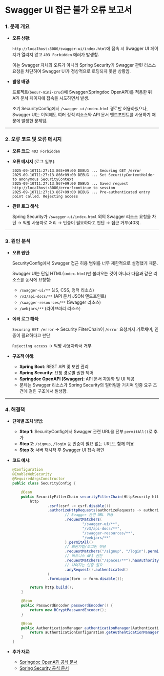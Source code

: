 # Swagger UI 접근 불가 오류 보고서

### 1. 문제 개요

- **오류 상황**:
    
    `http://localhost:8080/swagger-ui/index.html`에 접속 시 Swagger UI 페이지가 열리지 않고 `403 Forbidden` 에러가 발생함.
    
    이는 Swagger 자체의 오류가 아니라 Spring Security가 Swagger 관련 리소스 요청을 차단하여 Swagger UI가 정상적으로 로딩되지 못한 상황임.
    
- **발생 배경**:
    
    프로젝트(`beour-mini-crud`)에 Swagger(Springdoc OpenAPI)를 적용한 뒤 API 문서 페이지에 접속을 시도하면서 발생.
    
    초기 SecurityConfig에서 `/swagger-ui/index.html` 경로만 허용하였으나, Swagger UI는 이외에도 여러 정적 리소스와 API 문서 엔드포인트를 사용하기 때문에 발생한 문제임.
    

---

### 2. 오류 코드 및 오류 메시지

- **오류 코드**: `403 Forbidden`
- **오류 메시지** (로그 일부):
    
    ```
    2025-09-10T11:27:13.865+09:00 DEBUG ... Securing GET /error
    2025-09-10T11:27:13.866+09:00 DEBUG ... Set SecurityContextHolder to anonymous SecurityContext
    2025-09-10T11:27:13.867+09:00 DEBUG ... Saved request http://localhost:8080/error?continue to session
    2025-09-10T11:27:13.867+09:00 DEBUG ... Pre-authenticated entry point called. Rejecting access
    
    ```
    
- **관련 로그 해석**:
    
    Spring Security가 `/swagger-ui/index.html` 외의 Swagger 리소스 요청을 차단 → 익명 사용자로 처리 → 인증이 필요하다고 판단 → 접근 거부(403).
    

---

### 3. 원인 분석

- **오류 원인**:
    
    SecurityConfig에서 Swagger 접근 허용 범위를 너무 제한적으로 설정했기 때문.
    
    Swagger UI는 단일 HTML(`index.html`)만 불러오는 것이 아니라 다음과 같은 리소스를 동시에 요청함:
    
    - `/swagger-ui/**` (JS, CSS, 정적 리소스)
    - `/v3/api-docs/**` (API 문서 JSON 엔드포인트)
    - `/swagger-resources/**` (Swagger 리소스)
    - `/webjars/**` (라이브러리 리소스)
- **에러 로그 해석**:
    
    `Securing GET /error` → Security FilterChain이 `/error` 요청까지 가로채며, 인증이 필요하다고 판단
    
    `Rejecting access` → 익명 사용자라서 거부
    
- **구조적 이해**:
    - **Spring Boot**: REST API 및 보안 관리
    - **Spring Security**: 요청 경로별 권한 제어
    - **Springdoc OpenAPI (Swagger)**: API 문서 자동화 및 UI 제공
    - 문제는 Swagger 리소스가 Spring Security의 필터링을 거치며 인증 요구 조건에 걸린 구조에서 발생함.

---

### 4. 해결책

- **단계별 조치 방법**:
    - **Step 1**: SecurityConfig에서 Swagger 관련 URL을 전부 `permitAll()`로 추가
    - **Step 2**: `/signup`, `/login` 등 인증이 필요 없는 URL도 함께 허용
    - **Step 3**: 서버 재시작 후 Swagger UI 접속 확인
- **코드 예시**:
    
    ```java
    @Configuration
    @EnableWebSecurity
    @RequiredArgsConstructor
    public class SecurityConfig {
    
        @Bean
        public SecurityFilterChain securityFilterChain(HttpSecurity http) throws Exception {
            http
                    .csrf(csrf -> csrf.disable())
                    .authorizeHttpRequests(authorizeRequests -> authorizeRequests
                            // Swagger 관련 URL 허용
                            .requestMatchers(
                                    "/swagger-ui/**",
                                    "/v3/api-docs/**",
                                    "/swagger-resources/**",
                                    "/webjars/**"
                            ).permitAll()
                            // 회원가입/로그인 허용
                            .requestMatchers("/signup", "/login").permitAll()
                            // 비즈니스 API 권한
                            .requestMatchers("/spaces/**").hasAuthority("HOST")
                            // 나머지는 인증 필요
                            .anyRequest().authenticated()
                    )
                    .formLogin(form -> form.disable());
    
            return http.build();
        }
    
        @Bean
        public PasswordEncoder passwordEncoder() {
            return new BCryptPasswordEncoder();
        }
    
        @Bean
        public AuthenticationManager authenticationManager(AuthenticationConfiguration authenticationConfiguration) throws Exception {
            return authenticationConfiguration.getAuthenticationManager();
        }
    }
    
    ```
    
- **추가 자료**:
    - [Springdoc OpenAPI 공식 문서](https://springdoc.org/)
    - [Spring Security 공식 문서](https://docs.spring.io/spring-security/reference/)
